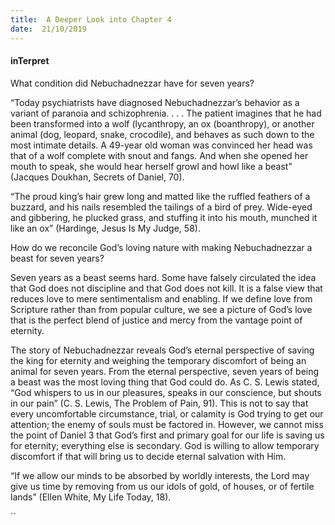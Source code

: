 ```yaml
---
title:  A Deeper Look into Chapter 4
date:  21/10/2019
---
```


#### inTerpret

What condition did Nebuchadnezzar have for seven years?

“Today psychiatrists have diagnosed Nebuchadnezzar’s behavior as a variant of paranoia and schizophrenia. . . . The patient imagines that he had been transformed into a wolf (lycanthropy, an ox (boanthropy), or another animal (dog, leopard, snake, crocodile), and behaves as such down to the most intimate details. A 49-year old woman was convinced her head was that of a wolf complete with snout and fangs. And when she opened her mouth to speak, she would hear herself growl and howl like a beast” (Jacques Doukhan, Secrets of Daniel, 70).

“The proud king’s hair grew long and matted like the ruffled feathers of a buzzard, and his nails resembled the tailings of a bird of prey. Wide-eyed and gibbering, he plucked grass, and stuffing it into his mouth, munched it like an ox” (Hardinge, Jesus Is My Judge, 58).

How do we reconcile God’s loving nature with making Nebuchadnezzar a beast for seven years?

Seven years as a beast seems hard. Some have falsely circulated the idea that God does not discipline and that God does not kill. It is a false view that reduces love to mere sentimentalism and enabling. If we define love from Scripture rather than from popular culture, we see a picture of God’s love that is the perfect blend of justice and mercy from the vantage point of eternity.

The story of Nebuchadnezzar reveals God’s eternal perspective of saving the king for eternity and weighing the temporary discomfort of being an animal for seven years. From the eternal perspective, seven years of being a beast was the most loving thing that God could do. As C. S. Lewis stated, “God whispers to us in our pleasures, speaks in our conscience, but shouts in our pain” (C. S. Lewis, The Problem of Pain, 91). This is not to say that every uncomfortable circumstance, trial, or calamity is God trying to get our attention; the enemy of souls must be factored in. However, we cannot miss the point of Daniel 3 that God’s first and primary goal for our life is saving us for eternity; everything else is secondary. God is willing to allow temporary discomfort if that will bring us to decide eternal salvation with Him.

“If we allow our minds to be absorbed by worldly interests, the Lord may give us time by removing from us our idols of gold, of houses, or of fertile lands” (Ellen White, My Life Today, 18).

``